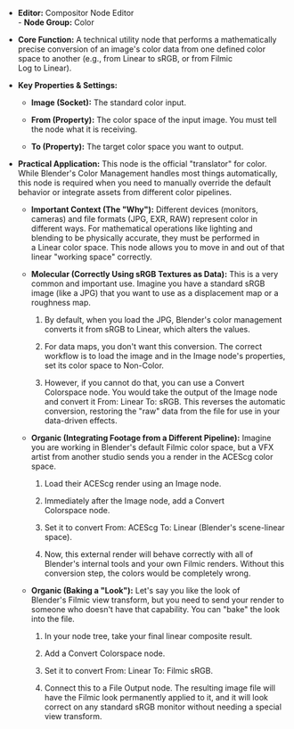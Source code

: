 - **Editor:** Compositor Node Editor  
- **Node Group:** Color
    
- **Core Function:** A technical utility node that performs a mathematically precise conversion of an image's color data from one defined color space to another (e.g., from Linear to sRGB, or from Filmic Log to Linear).
    
- **Key Properties & Settings:**
    
    - **Image (Socket):** The standard color input.
        
    - **From (Property):** The color space of the input image. You must tell the node what it is receiving.
        
    - **To (Property):** The target color space you want to output.
        
- **Practical Application:** This node is the official "translator" for color. While Blender's Color Management handles most things automatically, this node is required when you need to manually override the default behavior or integrate assets from different color pipelines.
    
    - **Important Context (The "Why"):** Different devices (monitors, cameras) and file formats (JPG, EXR, RAW) represent color in different ways. For mathematical operations like lighting and blending to be physically accurate, they must be performed in a Linear color space. This node allows you to move in and out of that linear "working space" correctly.
        
    - **Molecular (Correctly Using sRGB Textures as Data):** This is a very common and important use. Imagine you have a standard sRGB image (like a JPG) that you want to use as a displacement map or a roughness map.
        
        1. By default, when you load the JPG, Blender's color management converts it from sRGB to Linear, which alters the values.
            
        2. For data maps, you don't want this conversion. The correct workflow is to load the image and in the Image node's properties, set its color space to Non-Color.
            
        3. However, if you cannot do that, you can use a Convert Colorspace node. You would take the output of the Image node and convert it From: Linear To: sRGB. This reverses the automatic conversion, restoring the "raw" data from the file for use in your data-driven effects.
            
    - **Organic (Integrating Footage from a Different Pipeline):** Imagine you are working in Blender's default Filmic color space, but a VFX artist from another studio sends you a render in the ACEScg color space.
        
        1. Load their ACEScg render using an Image node.
            
        2. Immediately after the Image node, add a Convert Colorspace node.
            
        3. Set it to convert From: ACEScg To: Linear (Blender's scene-linear space).
            
        4. Now, this external render will behave correctly with all of Blender's internal tools and your own Filmic renders. Without this conversion step, the colors would be completely wrong.
            
    - **Organic (Baking a "Look"):** Let's say you like the look of Blender's Filmic view transform, but you need to send your render to someone who doesn't have that capability. You can "bake" the look into the file.
        
        1. In your node tree, take your final linear composite result.
            
        2. Add a Convert Colorspace node.
            
        3. Set it to convert From: Linear To: Filmic sRGB.
            
        4. Connect this to a File Output node. The resulting image file will have the Filmic look permanently applied to it, and it will look correct on any standard sRGB monitor without needing a special view transform.